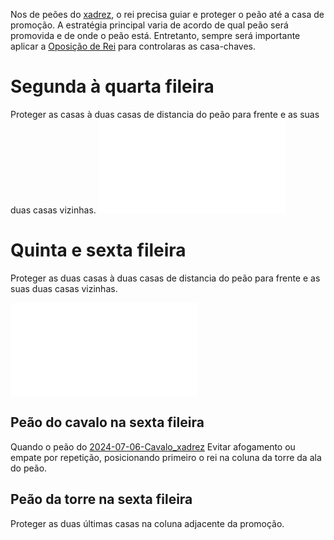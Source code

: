 Nos de peões do [xadrez](api/2024/07/2024-07-06-Xadrez.md), o rei precisa guiar e proteger o peão até a casa de promoção. A estratégia principal varia de acordo de qual peão será promovida e de onde o peão está. Entretanto, sempre será importante aplicar a [Oposição de Rei](Oposição%20de%20Rei.md) para controlaras as casa-chaves.

# Segunda à quarta fileira
Proteger as casas à duas casas de distancia do peão para frente e as suas duas casas vizinhas.
![Final de peão na segunda fileira](final_de_peao_2_fileira.excalidraw.md)
# Quinta e sexta fileira
Proteger as duas casas à duas casas de distancia do peão para frente e as suas duas casas vizinhas.

![Final de peão na quinta fileira](final_de_peao_5_fileira.excalidraw.md)
## Peão do cavalo na sexta fileira
Quando o peão do [2024-07-06-Cavalo_xadrez](_insight/2024-07-06-Cavalo_xadrez.md) Evitar afogamento ou empate por repetição, posicionando primeiro o rei na coluna da torre da ala do peão.

## Peão da torre na sexta fileira
Proteger as duas últimas casas na coluna adjacente da promoção.